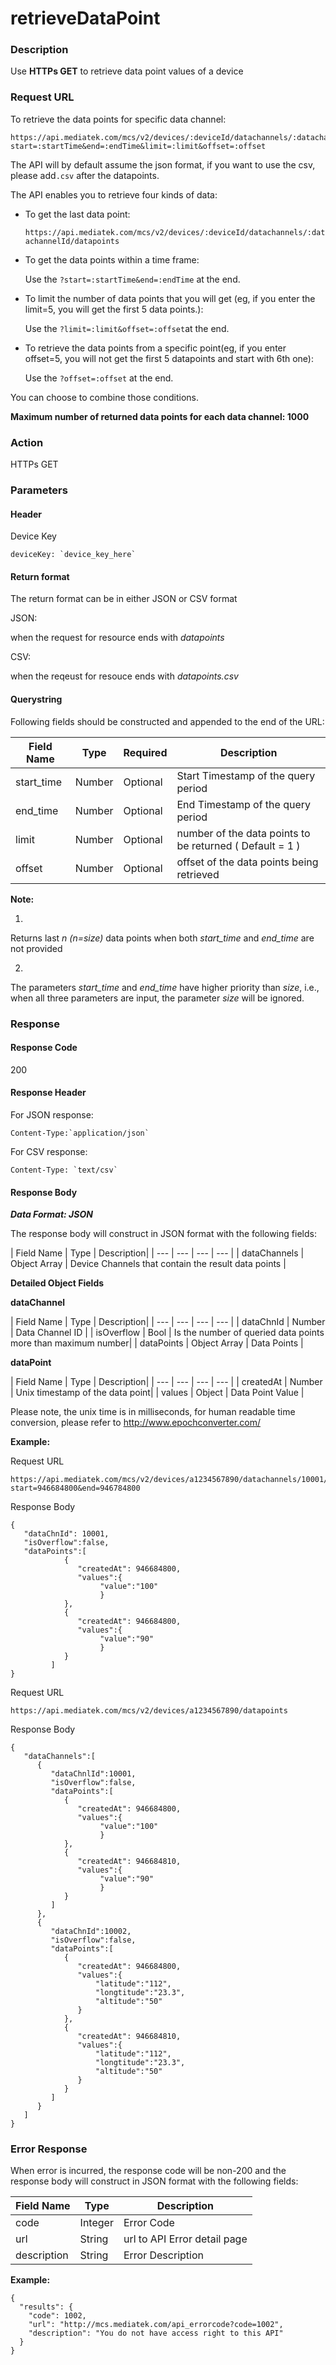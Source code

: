 # retrieveDataPoint

### Description

Use **HTTPs GET** to retrieve data point values of a device


### Request URL

To retrieve the data points for specific data channel:

```
https://api.mediatek.com/mcs/v2/devices/:deviceId/datachannels/:datachannelId/datapoints?start=:startTime&end=:endTime&limit=:limit&offset=:offset

```


The API will by default assume the json format, if you want to use the csv, please add`.csv` after the datapoints.

The API enables you to retrieve four kinds of data:

* To get the last data point:



    `https://api.mediatek.com/mcs/v2/devices/:deviceId/datachannels/:datachannelId/datapoints`


* To get the data points within a time frame:


    Use the `?start=:startTime&end=:endTime` at the end.


* To limit the number of data points that you will get (eg, if you enter the limit=5, you will get the first 5 data points.):


    Use the `?limit=:limit&offset=:offset`at the end.


* To retrieve the data points from a specific point(eg, if you enter offset=5, you will not get the first 5 datapoints and start with 6th one):


    Use the `?offset=:offset` at the end.



You can choose to combine those conditions.






**Maximum number of returned data points for each data channel: 1000**


### Action
HTTPs GET

### Parameters

#### Header

Device Key
```
deviceKey: `device_key_here`
```

#### Return format
The return format can be in either JSON or CSV format

JSON:

when the request for resource ends with *datapoints*


CSV:

when the reqeust for resouce ends with *datapoints.csv*


#### Querystring
Following fields should be constructed and appended to the end of the URL:


| Field Name | Type | Required |Description|
| --- | --- | --- | --- |
| start_time | Number | Optional | Start Timestamp of the query period |
| end_time | Number | Optional | End Timestamp of the query period |
| limit | Number | Optional | number of the data points to be returned ( Default = 1 ) |
| offset | Number | Optional | offset of the data points being retrieved |

**Note:**

1.
Returns last *n (n=size)* data points when both *start_time* and *end_time* are not provided

2.
The parameters *start_time* and *end_time* have higher priority than *size*, i.e., when all three parameters are input, the parameter *size* will be ignored.



### Response

#### Response Code
200

#### Response Header
For JSON response:
```
Content-Type:`application/json`
```
For CSV response:
```
Content-Type: `text/csv`
```

#### Response Body

***Data Format: JSON***

The response body will construct in JSON format with the following fields:

| Field Name | Type | Description|
| --- | --- | --- | --- |
| dataChannels | Object Array | Device Channels that contain the result data points |

**Detailed Object Fields**

**dataChannel**

| Field Name | Type | Description|
| --- | --- | --- | --- |
| dataChnId | Number | Data Channel ID |
| isOverflow | Bool | Is the number of queried data points more than maximum number|
| dataPoints | Object Array | Data Points |


**dataPoint**

| Field Name | Type | Description|
| --- | --- | --- | --- |
| createdAt | Number | Unix timestamp of the data point|
| values | Object | Data Point Value |

Please note, the unix time is in milliseconds, for human readable time conversion, please refer to http://www.epochconverter.com/

**Example:**

Request URL
```
https://api.mediatek.com/mcs/v2/devices/a1234567890/datachannels/10001/datapoints?start=946684800&end=946784800

```

Response Body

```
{
   "dataChnId": 10001,
   "isOverflow":false,
   "dataPoints":[
            {
               "createdAt": 946684800,
               "values":{
                    "value":"100"
                    }
            },
            {
               "createdAt": 946684800,
               "values":{
                    "value":"90"
                    }
            }
         ]
}
```


Request URL

```
https://api.mediatek.com/mcs/v2/devices/a1234567890/datapoints
```

Response Body

```
{
   "dataChannels":[
      {
         "dataChnlId":10001,
         "isOverflow":false,
         "dataPoints":[
            {
               "createdAt": 946684800,
               "values":{
                    "value":"100"
                    }
            },
            {
               "createdAt": 946684810,
               "values":{
                    "value":"90"
                    }
            }
         ]
      },
      {
         "dataChnId":10002,
         "isOverflow":false,
         "dataPoints":[
            {
               "createdAt": 946684800,
               "values":{
                   "latitude":"112",
                   "longtitude":"23.3",
                   "altitude":"50"
               }
            },
            {
               "createdAt": 946684810,
               "values":{
                   "latitude":"112",
                   "longtitude":"23.3",
                   "altitude":"50"
               }
            }
         ]
      }
   ]
}
```
### Error Response

When error is incurred, the response code will be non-200 and the response body will construct in JSON format with the following fields:

| Field Name | Type |Description|
| --- | --- | --- |
| code | Integer | Error Code |
| url | String | url to API Error detail page |
| description | String | Error Description |

**Example:**

```
{
  "results": {
    "code": 1002,
    "url": "http://mcs.mediatek.com/api_errorcode?code=1002",
    "description": "You do not have access right to this API"
  }
}
```

